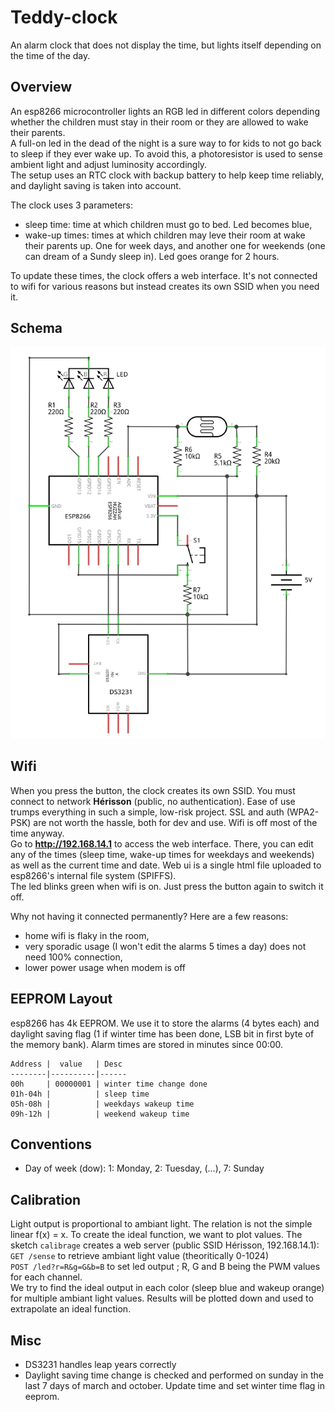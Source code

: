 # Teddy-clock

An alarm clock that does not display the time, but lights itself depending on the time of the day.

## Overview

An esp8266 microcontroller lights an RGB led in different colors depending whether the children must stay in their room or they are allowed to wake their parents.  
A full-on led in the dead of the night is a sure way to for kids to not go back to sleep if they ever wake up. To avoid this, a photoresistor is used to sense ambient light and adjust luminosity accordingly.  
The setup uses an RTC clock with backup battery to help keep time reliably, and daylight saving is taken into account.

The clock uses 3 parameters:
- sleep time: time at which children must go to bed. Led becomes blue,
- wake-up times: times at which children may leve their room at wake their parents up. One for week days, and another one for weekends (one can dream of a Sundy sleep in). Led goes orange for 2 hours.

To update these times, the clock offers a web interface. It's not connected to wifi for various reasons but instead creates its own SSID when you need it.

## Schema

![schema](https://raw.githubusercontent.com/Bleuarff/teddy-clock/master/diagram.png)

## Wifi

When you press the button, the clock creates its own SSID. You must connect to network **Hérisson** (public, no authentication). Ease of use trumps everything in such a simple, low-risk project. SSL and auth (WPA2-PSK) are not worth the hassle, both for dev and use. Wifi is off most of the time anyway.  
Go to **http://192.168.14.1** to access the web interface. There, you can edit any of the times (sleep time, wake-up times for weekdays and weekends) as well as the current time and date. Web ui is a single html file uploaded to esp8266's internal file system (SPIFFS).  
The led blinks green when wifi is on. Just press the button again to switch it off.

Why not having it connected permanently? Here are a few reasons:
- home wifi is flaky in the room,
- very sporadic usage (I won't edit the alarms 5 times a day) does not need 100% connection,
- lower power usage when modem is off


## EEPROM Layout

esp8266 has 4k EEPROM. We use it to store the alarms (4 bytes each) and daylight saving flag (1 if winter time has been done, LSB bit in first byte of the memory bank). Alarm times are stored in minutes since 00:00.

````
Address |  value   | Desc  
--------|----------|------
00h     | 00000001 | winter time change done  
01h-04h |          | sleep time  
05h-08h |          | weekdays wakeup time  
09h-12h |          | weekend wakeup time
````

## Conventions

- Day of week (dow): 1: Monday, 2: Tuesday, (...), 7: Sunday

## Calibration

Light output is proportional to ambiant light. The relation is not the simple linear f(x) = x.
To create the ideal function, we want to plot values.
The sketch `calibrage` creates a web server (public SSID Hérisson, 192.168.14.1):  
`GET /sense` to retrieve ambiant light value (theoritically 0-1024)  
`POST /led?r=R&g=G&b=B` to set led output ; R, G and B being the PWM values for each channel.  
We try to find the ideal output in each color (sleep blue and wakeup orange) for multiple ambiant light values. Results will be plotted down and used to extrapolate an ideal function. 

## Misc

- DS3231 handles leap years correctly
- Daylight saving time change is checked and performed on sunday in the last 7 days of march and october. Update time and set winter time flag in eeprom.
